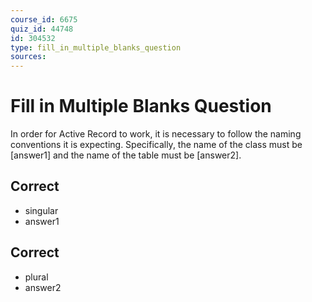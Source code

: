 ```yaml
---
course_id: 6675
quiz_id: 44748
id: 304532
type: fill_in_multiple_blanks_question
sources:
---
```


# Fill in Multiple Blanks Question

In order for Active Record to work, it is necessary to follow the naming
conventions it is expecting. Specifically, the name of the class must be
[answer1] and the name of the table must be [answer2].

## Correct

- singular
- answer1

## Correct

- plural
- answer2
